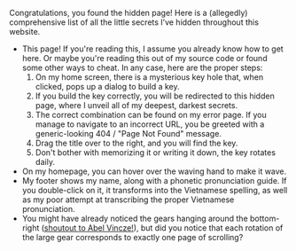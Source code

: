 Congratulations, you found the hidden page! Here is a (allegedly) comprehensive list of all the little secrets I’ve hidden throughout this website.

- This page! If you're reading this, I assume you already know how to get here. Or maybe you're reading this out of my source code or found some other ways to cheat. In any case, here are the proper steps:
  1. On my home screen, there is a mysterious key hole that, when clicked, pops up a dialog to build a key.
  2. If you build the key correctly, you will be redirected to this hidden page, where I unveil all of my deepest, darkest secrets.
  3. The correct combination can be found on my error page. If you manage to navigate to an incorrect URL, you be greeted with a generic-looking 404 / "Page Not Found" message.
  4. Drag the title over to the right, and you will find the key.
  5. Don't bother with memorizing it or writing it down, the key rotates daily.
- On my homepage, you can hover over the waving hand to make it wave.
- My footer shows my name, along with a phonetic pronunciation guide. If you double-click on it, it transforms into the Vietnamese spelling, as well as my poor attempt at transcribing the proper Vietnamese pronunciation.
- You might have already noticed the gears hanging around the bottom-right ([shoutout to Abel Vincze!](https://geargenerator.com/beta/)), but did you notice that each rotation of the large gear corresponds to exactly one page of scrolling?